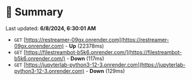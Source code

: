 # 📖 Summary
Last updated: **6/8/2024, 6:30:01 AM**

- `GET` [https://restreamer-09gx.onrender.com](https://restreamer-09gx.onrender.com) - **Up** (22378ms)
- `GET` [https://filestreambot-b5k6.onrender.com/](https://filestreambot-b5k6.onrender.com/) - **Down** (117ms)
- `GET` [https://jupyterlab-python3-12-3.onrender.com](https://jupyterlab-python3-12-3.onrender.com) - **Down** (129ms)
